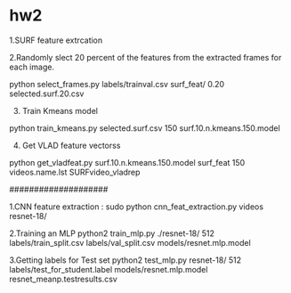 # hw2


1.SURF feature extrcation 

2.Randomly slect 20 percent of the features from the extracted frames for each image.

python select_frames.py labels/trainval.csv surf_feat/ 0.20 selected.surf.20.csv

3. Train Kmeans model

python train_kmeans.py selected.surf.csv 150 surf.10.n.kmeans.150.model

4. Get VLAD feature vectorss

python get_vladfeat.py surf.10.n.kmeans.150.model surf_feat 150 videos.name.lst SURFvideo_vladrep


####################

1.CNN feature extraction : 
sudo python cnn_feat_extraction.py videos resnet-18/

2.Training an MLP 
python2 train_mlp.py ./resnet-18/ 512 labels/train_split.csv labels/val_split.csv models/resnet.mlp.model

3.Getting labels for Test set
python2  test_mlp.py resnet-18/ 512 labels/test_for_student.label models/resnet.mlp.model resnet_meanp.testresults.csv

